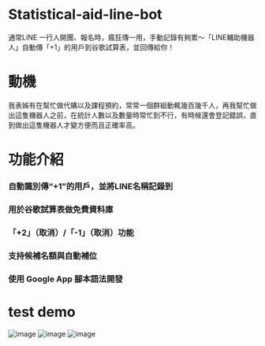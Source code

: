 # Statistical-aid-line-bot

通常LINE 一行人開團、報名時，瘋狂傳一用，手動記錄有夠累～「LINE輔助機器人」自動傳「+1」的用戶到谷歌試算表，並回傳給你！
# 動機
我表姊有在幫忙做代購以及課程預約，常常一個群組動輒幾百幾千人，再我幫忙做出這隻機器人之前，在統計人數以及數量時常忙到不行，有時候還會登記錯誤，直到做出這隻機器人才變方便而且正確率高。
# 功能介紹
### 自動識別傳“+1”的用戶，並將LINE名稱記錄到
### 用於谷歌試算表做免費資料庫
### 「+2」（取消）/「-1」（取消）功能
### 支持候補名額與自動補位
### 使用 Google App 腳本語法開發
# test demo
![image](https://user-images.githubusercontent.com/67829896/200507804-ddb6eca2-727d-4f10-923a-d844c56f48e7.png)
![image](https://user-images.githubusercontent.com/67829896/200507874-7a9a4545-4b55-4c4b-a84d-cb56a2b96b66.png)
![image](https://user-images.githubusercontent.com/67829896/200507911-f879ff60-e11a-43db-966a-76ed912b2f69.png)

